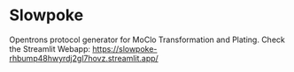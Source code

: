 # Slowpoke
Opentrons protocol generator for MoClo Transformation and Plating. Check the Streamlit Webapp: https://slowpoke-rhbump48hwyrdj2gl7hovz.streamlit.app/
